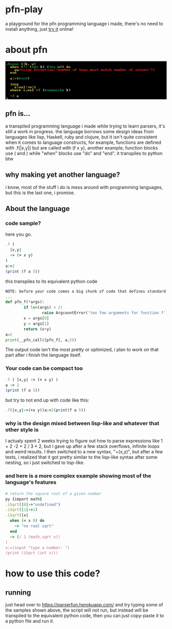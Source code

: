 # pfn-play
a playground for the pfn programming language i made, there's no need to install anything, just [try it](https://parserfun.herokuapp.com/) online!
# about pfn
![](https://github.com/TsukiGva2/pfn/blob/17418d6471f37c9a8c25124e5d54465024955a6b/img/assoc.png)
## pfn is...
a transpiled programming language i made while trying to learn parsers, it's still a work in progress.
the language borrows some design ideas from languages like lisp, Haskell, ruby and clojure, but it isn't quite consistent when it comes to language constructs,  for example, functions are defined with .f(|x,y|) but are called with (f x y), another example, function blocks use ( and ) while "when" blocks use "do" and "end".
it transpiles to python btw
## why making yet another language?
i know, most of the stuff i do is mess around with
programming languages, but this is the last one, i
promise.
## About the language
### code sample?
here you go.
```ruby
.f (
  |x,y|
  -> (+ x y)
)
a:=2
(print (f a 5))
```
this transpiles to its equivalent python code
```py
NOTE: before your code comes a big chunk of code that defines standard functions and utilities like __pfn_call
...
def pfn_f(*args):
        if len(args) < 2:
                raise ArgcountError('too few arguments for function f')
        x = args[0]
        y = args[1]
        return (x+y)
a=2
print(__pfn_call([pfn_f], a,5))
```
The output code isn't the most pretty or optimized, i plan to work on that part after i finish the language itself.
### Your code can be compact too
```ruby
.f ( |x,y| -> (+ x y) )
a := 2
(print (f a 5))
```
but try to not end up with code like this:
```ruby
.f(|x,y|->(+x y))a:=2(print(f a 5))
```
### why is the design mixed between lisp-like and whatever that other style is
I actualy spent 2 weeks trying to figure out how to parse expressions like 1 + 2 -2 + 2 / 3 * 2,
but i gave up after a few stack overflows, infinite loops and weird results.
I then switched to a new syntax, "+(x,y)", but after a few tests, i realized that it got pretty similar to the lisp-like syntax after some nesting, so i just switched to lisp-like.
### and here is a more complex example showing most of the language's features
```ruby
# return the square root of a given number
py {import math}
.iSqrt(|0|->"undefined")
.iSqrt(|1|->1)
.iSqrt(|x|
  when (< x 0) do
    -> "no real sqrt"
  end 
  -> (/ 1 (math.sqrt x))
)
x:=(input "type a number: ")
(print (iSqrt (int x)))
```
# how to use this code?

## running

just head over to https://parserfun.herokuapp.com/ and try typing some of the samples shown above,
the script will not run, but instead will be transpiled to the equivalent python code, then you can just copy-paste it to
a python file and run it.
